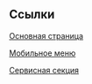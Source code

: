 ## Ссылки

[Основная страница](https://drumrack.github.io/cps-next-section)

[Мобильное меню](https://drumrack.github.io/cps-next-section/mobile-menu/mobile-menu)

[Сервисная секция](https://drumrack.github.io/cps-next-section/services-section/services-section.html)